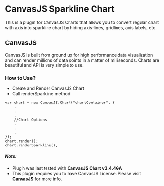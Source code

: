 # CanvasJS Sparkline Chart

This is a plugin for CanvasJS Charts that allows you to convert regular chart with axis into sparkline chart by hiding axis-lines, gridlines, axis labels, etc.

## CanvasJS
CanvasJS is built from ground up for high performance data visualization and can render millions of data points in a matter of milliseconds. Charts are beautiful and API is very simple to use.


### How to Use?
- Create and Render CanvasJS Chart
- Call renderSparkline method

```
var chart = new CanvasJS.Chart("chartContainer", {
    .
    .
    .
    //Chart Options
    .
    .
    .
});
chart.render();
chart.renderSparkline();
```

##### Note: 
- Plugin was last tested with **CanvasJS Chart v3.4.4GA**
- This plugin requires you to have CanvasJS License. Please visit **[CanvasJS](https://canvasjs.com/license/)** for more info.
